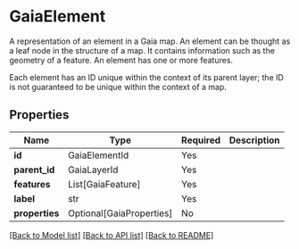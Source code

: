 # GaiaElement

A representation of an element in a Gaia map. An element can be thought as a leaf node in the structure of a
map. It contains information such as the geometry of a feature. An element has one or more features.

Each element has an ID unique within the context of its parent layer; the ID is not guaranteed to be unique
within the context of a map.


## Properties
| Name | Type | Required | Description |
| ------------ | ------------- | ------------- | ------------- |
**id** | GaiaElementId | Yes |  |
**parent_id** | GaiaLayerId | Yes |  |
**features** | List[GaiaFeature] | Yes |  |
**label** | str | Yes |  |
**properties** | Optional[GaiaProperties] | No |  |


[[Back to Model list]](../../../../README.md#models-v1-link) [[Back to API list]](../../../../README.md#apis-v1-link) [[Back to README]](../../../../README.md)
